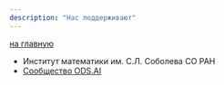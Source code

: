 ```yaml
---
description: "Нас поддерживают"
---
```

[на главную](/)
* Институт математики им. С.Л. Соболева СО РАН
* [Сообщество ODS.AI](https://ods.ai/hubs/ods-lab)
